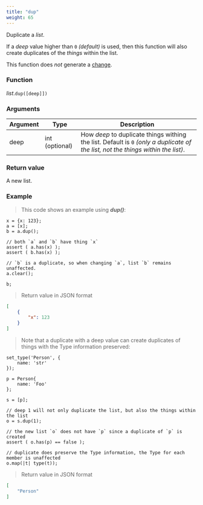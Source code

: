 ```yaml
---
title: "dup"
weight: 65
---
```


Duplicate a *list*.

If a *deep* value higher than `0` *(default)* is used, then this function will also create duplicates of the *things* within the list.

This function does *not* generate a [change](../../../overview/changes).

### Function

*list*.`dup([deep]])`

### Arguments

Argument | Type | Description
-------- | ---- | -----------
deep | int (optional) | How *deep* to duplicate things withing the list. Default is `0` *(only a duplicate of the list, not the things within the list)*.

### Return value

A new list.

### Example

> This code shows an example using ***dup()***:

```thingsdb,json_response
x = {x: 123};
a = [x];
b = a.dup();

// both `a` and `b` have thing `x`
assert ( a.has(x) );
assert ( b.has(x) );

// `b` is a duplicate, so when changing `a`, list `b` remains unaffected.
a.clear();

b;
```

> Return value in JSON format

```json
[
    {
        "x": 123
    }
]
```

> Note that a duplicate with a deep value can create duplicates of things with the Type information preserved:

```thingsdb,json_response
set_type('Person', {
    name: 'str'
});

p = Person{
    name: 'Foo'
};

s = [p];

// deep 1 will not only duplicate the list, but also the things within the list
o = s.dup(1);

// the new list `o` does not have `p` since a duplicate of `p` is created
assert ( o.has(p) == false );

// duplicate does preserve the Type information, the Type for each member is unaffected
o.map(|t| type(t));
```

> Return value in JSON format

```json
[
    "Person"
]
```

